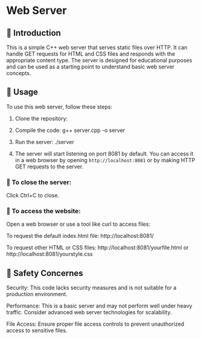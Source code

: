 # Web Server

## :loudspeaker:	Introduction

This is a simple C++ web server that serves static files over HTTP. It can handle GET requests for HTML and CSS files and responds with the appropriate content type. The server is designed for educational purposes and can be used as a starting point to understand basic web server concepts.

## :mechanical_arm:	 Usage

To use this web server, follow these steps:

1. Clone the repository:
   
2. Compile the code:
g++ server.cpp -o server

3. Run the server:
./server

4. The server will start listening on port 8081 by default. You can access it in a web browser by opening `http://localhost:8081` or by making HTTP GET requests to the server.

###  :anger:	 To close the server:
Click Ctrl+C to close.

### :calling:	 To access the website:
Open a web browser or use a tool like curl to access files:

To request the default index.html file:
http://localhost:8081/

To request other HTML or CSS files:
http://localhost:8081/yourfile.html or 
http://localhost:8081/yourstyle.css

## :rotating_light:	 Safety Concernes
Security: This code lacks security measures and is not suitable for a production environment. 

Performance: This is a basic server and may not perform well under heavy traffic. Consider advanced web server technologies for scalability.

File Access: Ensure proper file access controls to prevent unauthorized access to sensitive files.




